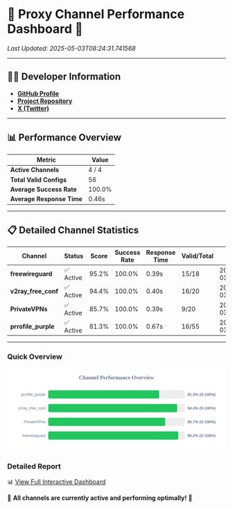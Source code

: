 # 🌟 Proxy Channel Performance Dashboard 🌟

_Last Updated: 2025-05-03T08:24:31.741568_

---

## 👩‍💻 Developer Information

- **[GitHub Profile](https://github.com/4n0nymou3)**  
- **[Project Repository](https://github.com/4n0nymou3/multi-proxy-config-fetcher)**  
- **[X (Twitter)](https://x.com/4n0nymou3)**  

---

## 📊 Performance Overview

| Metric                | Value       |
|-----------------------|-------------|
| **Active Channels**   | 4 / 4       |
| **Total Valid Configs** | 56          |
| **Average Success Rate** | 100.0%      |
| **Average Response Time** | 0.46s       |

---

## 📋 Detailed Channel Statistics

| Channel          | Status     | Score  | Success Rate | Response Time | Valid/Total | Last Success               |
|------------------|------------|--------|--------------|---------------|-------------|----------------------------|
| **freewireguard**  | ✅ Active  | 95.2%  | 100.0% | 0.39s         | 15/18       | 2025-05-03T08:24:31.739936 |
| **v2ray_free_conf**  | ✅ Active  | 94.4%  | 100.0% | 0.40s         | 16/20       | 2025-05-03T08:24:30.898707 |
| **PrivateVPNs**  | ✅ Active  | 85.7%  | 100.0% | 0.39s         | 9/20       | 2025-05-03T08:24:31.320083 |
| **prrofile_purple**  | ✅ Active  | 81.3%  | 100.0% | 0.67s         | 16/55       | 2025-05-03T08:24:30.418042 |

---

### Quick Overview
<div align="center">
  <a href="https://raw.githubusercontent.com/nullluser/NullRepo/refs/heads/main/assets/channel_stats_chart.svg">
    <img src="https://raw.githubusercontent.com/nullluser/NullRepo/refs/heads/main/assets/channel_stats_chart.svg" alt="Source Performance Statistics" width="800">
  </a>
</div>

### Detailed Report
📊 [View Full Interactive Dashboard](https://htmlpreview.github.io/?https://github.com/nullluser/NullRepo/blob/main/assets/performance_report.html)

🎉 **All channels are currently active and performing optimally!** 🎉
